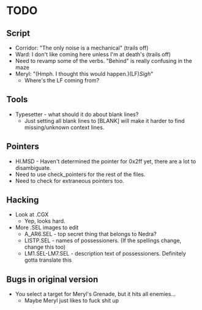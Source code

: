 # TODO
## Script
* Corridor: "The only noise is a mechanical" (trails off)
* Ward: I don't like coming here unless I'm at death's (trails off)
* Need to revamp some of the verbs. "Behind" is really confusing in the maze
* Meryl: "(Hmph. I thought this would happen.)(LF)*Sigh*"
	* Where's the LF coming from?

## Tools
* Typesetter - what should it do about blank lines?
	* Just setting all blank lines to [BLANK] will make it harder to find missing/unknown context lines.

## Pointers
* HI.MSD - Haven't determined the pointer for 0x2ff yet, there are a lot to disambiguate.
* Need to use check_pointers for the rest of the files.
* Need to check for extraneous pointers too.

## Hacking
* Look at .CGX
	* Yep, looks hard.
* More .SEL images to edit
	* A_AR6.SEL - top secret thing that belongs to Nedra?
	* LISTP.SEL - names of possessioners. (If the spellings change, change this too)
	* LM1.SEL-LM7.SEL - description text of possessioners. Definitely gotta translate this

## Bugs in original version
* You select a target for Meryl's Grenade, but it hits all enemies...
	* Maybe Meryl just likes to fuck shit up